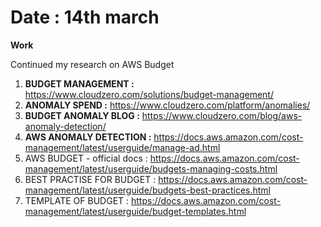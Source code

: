 # Date : 14th march 

**Work**

Continued my research on AWS Budget 

1. **BUDGET MANAGEMENT :** https://www.cloudzero.com/solutions/budget-management/
2. **ANOMALY SPEND :** https://www.cloudzero.com/platform/anomalies/
3. **BUDGET ANOMALY BLOG :** https://www.cloudzero.com/blog/aws-anomaly-detection/ 
4. **AWS ANOMALY DETECTION :** https://docs.aws.amazon.com/cost-management/latest/userguide/manage-ad.html
5. AWS BUDGET - official docs : https://docs.aws.amazon.com/cost-management/latest/userguide/budgets-managing-costs.html
6. BEST PRACTISE FOR BUDGET : https://docs.aws.amazon.com/cost-management/latest/userguide/budgets-best-practices.html
7. TEMPLATE OF BUDGET : https://docs.aws.amazon.com/cost-management/latest/userguide/budget-templates.html